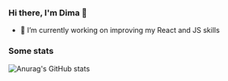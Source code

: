 ### Hi there, I'm Dima 👋
- 🔭 I’m currently working on improving my React and JS skills


### Some stats
![Anurag's GitHub stats](https://github-readme-stats.vercel.app/api?username=4ban&show_icons=true&count_private=true&theme=dracula)

<!-- ![Readme Card](https://github-readme-stats.vercel.app/api/pin/?username=4ban&repo=4ban&show_owner=true) -->
<!-- [![Top Langs](https://github-readme-stats.vercel.app/api/top-langs/?username=4ban&langs_count=8)](https://github.com/anuraghazra/github-readme-stats) -->
